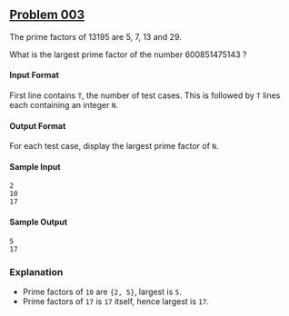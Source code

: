 ## [Problem 003](https://projecteuler.net/problem=3) 

The prime factors of 13195 are 5, 7, 13 and 29.

What is the largest prime factor of the number 600851475143 ?

#### Input Format

First line contains `T`, the number of test cases. This is followed by `T` lines each containing an integer `N`. 

#### Output Format

For each test case, display the largest prime factor of `N`. 

#### Sample Input

	2
	10
	17

#### Sample Output

	5
	17

### Explanation

+ Prime factors of `10` are `{2, 5}`, largest is `5`.
+ Prime factors of `17` is `17` itself, hence largest is `17`.
